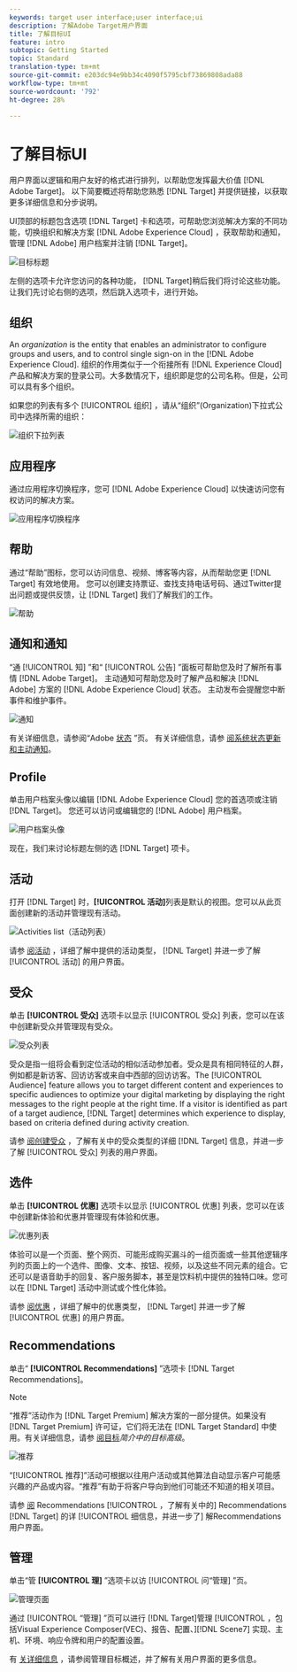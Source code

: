 ```yaml
---
keywords: target user interface;user interface;ui
description: 了解Adobe Target用户界面
title: 了解目标UI
feature: intro
subtopic: Getting Started
topic: Standard
translation-type: tm+mt
source-git-commit: e203dc94e9bb34c4090f5795cbf73869808ada88
workflow-type: tm+mt
source-wordcount: '792'
ht-degree: 28%

---
```



# 了解目标UI

用户界面以逻辑和用户友好的格式进行排列，以帮助您发挥最大价值 [!DNL Adobe Target]。 以下简要概述将帮助您熟悉 [!DNL Target] 并提供链接，以获取更多详细信息和分步说明。

UI顶部的标题包含选项 [!DNL Target] 卡和选项，可帮助您浏览解决方案的不同功能，切换组织和解决方案 [!DNL Adobe Experience Cloud] ，获取帮助和通知，管理 [!DNL Adobe] 用户档案并注销 [!DNL Target]。

![目标标题](/help/c-intro/assets/target-header.png)

左侧的选项卡允许您访问的各种功能， [!DNL Target]稍后我们将讨论这些功能。 让我们先讨论右侧的选项，然后跳入选项卡，进行开始。

## 组织

An *organization* is the entity that enables an administrator to configure groups and users, and to control single sign-on in the [!DNL Adobe Experience Cloud]. 组织的作用类似于一个衔接所有 [!DNL Experience Cloud] 产品和解决方案的登录公司。大多数情况下，组织即是您的公司名称。但是，公司可以具有多个组织。

如果您的列表有多个 [!UICONTROL 组织] ，请从“组织”(Organization)下拉式公司中选择所需的组织：

![组织下拉列表](/help/c-intro/assets/organizations.png)

## 应用程序

通过应用程序切换程序，您可 [!DNL Adobe Experience Cloud] 以快速访问您有权访问的解决方案。

![应用程序切换程序](/help/c-intro/assets/apps.png)

## 帮助

通过“帮助”图标，您可以访问信息、视频、博客等内容，从而帮助您更 [!DNL Target] 有效地使用。 您可以创建支持票证、查找支持电话号码、通过Twitter提出问题或提供反馈，让 [!DNL Target] 我们了解我们的工作。

![帮助](/help/c-intro/assets/help.png)

## 通知和通知

“通 [!UICONTROL 知] ”和“ [!UICONTROL 公告] ”面板可帮助您及时了解所有事情 [!DNL Adobe Target]。 主动通知可帮助您及时了解产品和解决 [!DNL Adobe] 方案的 [!DNL Adobe Experience Cloud] 状态。 主动发布会提醒您中断事件和维护事件。

![通知](/help/c-intro/assets/notifications.png)

有关详细信息，请参阅“Adobe [状态](https://status.adobe.com/) ”页。 有关详细信息，请参 [阅系统状态更新和主动通知](/help/c-intro/assets/notifications.png)。

## Profile

单击用户档案头像以编辑 [!DNL Adobe Experience Cloud] 您的首选项或注销 [!DNL Target]。 您还可以访问或编辑您的 [!DNL Adobe] 用户档案。

![用户档案头像](/help/c-intro/assets/change-language.png)

现在，我们来讨论标题左侧的选 [!DNL Target] 项卡。

## 活动

打开 [!DNL Target] 时，**[!UICONTROL 活动]**&#x200B;列表是默认的视图。您可以从此页面创建新的活动并管理现有活动。

![Activities list（活动列表）](/help/c-intro/assets/activities-list.png)

请参 [阅活动](/help/c-activities/activities.md) ，详细了解中提供的活动类型， [!DNL Target] 并进一步了解 [!UICONTROL 活动] 的用户界面。

## 受众

单击 **[!UICONTROL 受众]** 选项卡以显示 [!UICONTROL 受众] 列表，您可以在该中创建新受众并管理现有受众。

![受众列表](/help/c-intro/assets/audience-list.png)

受众是指一组将会看到定位活动的相似活动参加者。受众是具有相同特征的人群，例如都是新访客、回访访客或来自中西部的回访访客。The [!UICONTROL Audience] feature allows you to target different content and experiences to specific audiences to optimize your digital marketing by displaying the right messages to the right people at the right time. If a visitor is identified as part of a target audience, [!DNL Target] determines which experience to display, based on criteria defined during activity creation.

请参 [阅创建受众](/help/c-target/c-audiences/create-audience.md) ，了解有关中的受众类型的详细 [!DNL Target] 信息，并进一步了解 [!UICONTROL 受众] 列表的用户界面。

## 选件

单击 **[!UICONTROL 优惠]** 选项卡以显示 [!UICONTROL 优惠] 列表，您可以在该中创建新体验和优惠并管理现有体验和优惠。

![优惠列表](/help/c-intro/assets/offers.png)

体验可以是一个页面、整个网页、可能形成购买漏斗的一组页面或一些其他逻辑序列的页面上的一个选件、图像、文本、按钮、视频，以及这些不同元素的组合。它还可以是语音助手的回复、客户服务脚本，甚至是饮料机中提供的独特口味。您可以在 [!DNL Target] 活动中测试或个性化体验。

请参 [阅优惠](/help/c-experiences/c-manage-content/manage-content.md) ，详细了解中的优惠类型， [!DNL Target] 并进一步了解 [!UICONTROL 优惠] 的用户界面。

## Recommendations

单击“ **[!UICONTROL Recommendations]** ”选项卡 [!DNL Target Recommendations]。

>[!NOTE]
>
>“推荐”活动作为 [!DNL Target Premium] 解决方案的一部分提供。如果没有 [!DNL Target Premium] 许可证，它们将无法在 [!DNL Target Standard] 中使用。有关详细信息，请参 [阅目标](/help/c-intro/intro.md#premium)*简介中的目标高级*。

![推荐](/help/c-intro/assets/recommendations.png)

“[!UICONTROL 推荐]”活动可根据以往用户活动或其他算法自动显示客户可能感兴趣的产品或内容。“推荐”有助于将客户导向到他们可能还不知道的相关项目。

请参 [阅](/help/c-recommendations/recommendations.md) Recommendations [!UICONTROL ，了解有关中的] Recommendations [!DNL Target] 的详 [!UICONTROL 细信息，并进一步了] 解Recommendations用户界面。

## 管理

单击“管 **[!UICONTROL 理]** ”选项卡以访 [!UICONTROL 问“管理] ”页。

![管理页面](/help/c-intro/assets/administration.png)

通过 [!UICONTROL “管理] ”页可以进行 [!DNL Target]管理 [!UICONTROL ，包括Visual Experience Composer(VEC)、报告、配置、][!DNL Scene7] 实现、主机、环境、响应令牌和用户的配置设置。

有 [关详细信息](/help/administrating-target/administrating-target.md) ，请参阅管理目标概述，并了解有关用户界面的更多信息。

